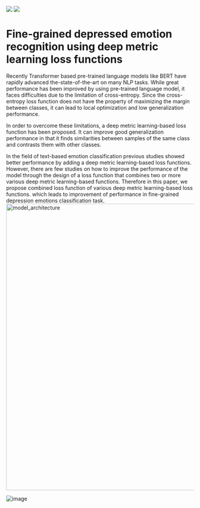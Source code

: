 <img src="https://img.shields.io/badge/Python-3766AB?style=flat-square&logo=Python&logoColor=white"/></a>
<img src="https://img.shields.io/badge/Pytorch-EE4C2C?style=flat-square&logo=Pytorch&logoColor=white"/></a>

#
# Fine-grained depressed emotion recognition using deep metric learning loss functions
Recently Transformer based pre-trained language models like BERT have rapidly advanced the-state-of-the-art on many NLP tasks. While great performance has been improved by using pre-trained language model, it faces difficulties due to the limitation of cross-entropy. Since the cross-entropy loss function does not have the property of maximizing the margin between classes, it can lead to local optimization and  low generalization performance.

In order to overcome these limitations, a deep metric learning-based loss function has been proposed. It can improve good generalization performance in that it finds similarities between samples of the same class and contrasts them with other classes. 


In the field of text-based emotion classification previous studies showed better performance by adding a deep metric learning-based loss functions. However, there are few studies on how to improve the performance of the model through the design of a loss function that combines two or more various deep metric learning-based functions.
Therefore in this paper, we propose combined loss function of various deep metric learning-based loss functions. which leads to improvement of performance in fine-grained depression emotions classification task. 
<img width="768" alt="model_architecture" src="https://user-images.githubusercontent.com/70733246/147923445-5a304481-c864-4660-bdc5-b7a959bf36ae.png">

![image](https://user-images.githubusercontent.com/70733246/147922871-220fd29b-8b12-44f8-86a4-b8404dbae119.png)
